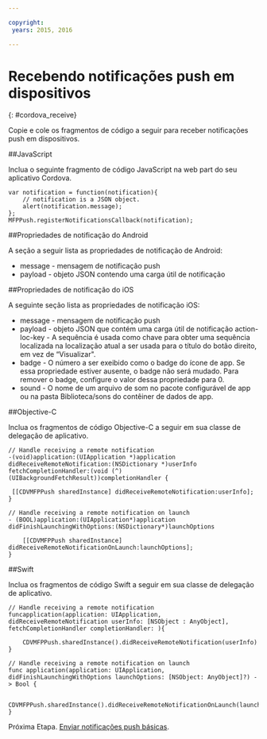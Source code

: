 ```yaml
---

copyright:
 years: 2015, 2016

---
```


# Recebendo notificações push em dispositivos
{: #cordova_receive}

Copie e cole os fragmentos de código a seguir para receber
notificações push em dispositivos.

##JavaScript

Inclua o seguinte fragmento de código JavaScript
na web part do seu aplicativo Cordova.


```
var notification = function(notification){
    // notification is a JSON object.
    alert(notification.message);
};
MFPPush.registerNotificationsCallback(notification);
```

##Propriedades de notificação do Android

A seção a seguir lista as propriedades de notificação de Android:

* message - mensagem de notificação push
* payload - objeto JSON contendo uma carga útil de notificação


##Propriedades de notificação do iOS

A seguinte seção lista as propriedades de notificação iOS:

* message - mensagem de notificação push
* payload - objeto JSON que contém uma carga útil de notificação
action-loc-key - A sequência é usada como chave para obter uma sequência localizada na
localização atual a ser usada para o título do botão direito, em vez de “Visualizar".
* badge - O número a ser exeibido como o badge do ícone de app. Se essa propriedade
estiver ausente, o badge não será mudado. Para remover o badge,
configure o valor dessa propriedade para 0.
* sound - O nome de um arquivo de som no pacote configurável de app
ou na pasta Biblioteca/sons do contêiner de dados de app.

##Objective-C

Inclua os fragmentos de código Objective-C a seguir em sua classe de delegação de
aplicativo.

```
// Handle receiving a remote notification
-(void)application:(UIApplication *)application didReceiveRemoteNotification:(NSDictionary *)userInfo fetchCompletionHandler:(void (^)(UIBackgroundFetchResult))completionHandler {

 [[CDVMFPPush sharedInstance] didReceiveRemoteNotification:userInfo];
}
```

```
// Handle receiving a remote notification on launch
- (BOOL)application:(UIApplication*)application didFinishLaunchingWithOptions:(NSDictionary*)launchOptions

    [[CDVMFPPush sharedInstance] didReceiveRemoteNotificationOnLaunch:launchOptions];
}
```

##Swift

Inclua os fragmentos de código Swift a seguir em sua classe de delegação de
aplicativo.

```
// Handle receiving a remote notification
funcapplication(application: UIApplication, didReceiveRemoteNotification userInfo: [NSObject : AnyObject], fetchCompletionHandler completionHandler: ){

    CDVMFPPush.sharedInstance().didReceiveRemoteNotification(userInfo)
}
```

```
// Handle receiving a remote notification on launch
func application(application: UIApplication, didFinishLaunchingWithOptions launchOptions: [NSObject: AnyObject]?) -> Bool {

    CDVMFPPush.sharedInstance().didReceiveRemoteNotificationOnLaunch(launchOptions)
}

```
Próxima Etapa. [Enviar notificações push básicas](t_send_push_notifications.html).
